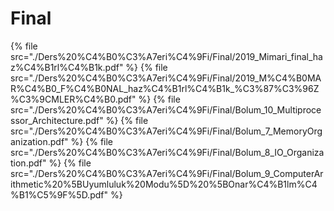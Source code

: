# Final

<!--Index-->

{% file src="./Ders%20%C4%B0%C3%A7eri%C4%9Fi/Final/2019_Mimari_final_haz%C4%B1rl%C4%B1k.pdf" %}
{% file src="./Ders%20%C4%B0%C3%A7eri%C4%9Fi/Final/2019_M%C4%B0MAR%C4%B0_F%C4%B0NAL_haz%C4%B1rl%C4%B1k_%C3%87%C3%96Z%C3%9CMLER%C4%B0.pdf" %}
{% file src="./Ders%20%C4%B0%C3%A7eri%C4%9Fi/Final/Bolum_10_Multiprocessor_Architecture.pdf" %}
{% file src="./Ders%20%C4%B0%C3%A7eri%C4%9Fi/Final/Bolum_7_MemoryOrganization.pdf" %}
{% file src="./Ders%20%C4%B0%C3%A7eri%C4%9Fi/Final/Bolum_8_IO_Organization.pdf" %}
{% file src="./Ders%20%C4%B0%C3%A7eri%C4%9Fi/Final/Bolum_9_ComputerArithmetic%20%5BUyumluluk%20Modu%5D%20%5BOnar%C4%B1lm%C4%B1%C5%9F%5D.pdf" %}

<!--Index-->
